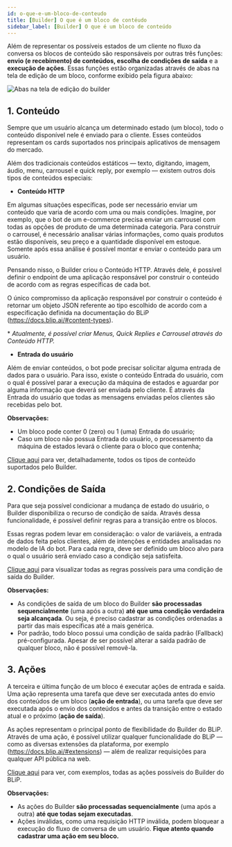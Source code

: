 ```yaml
---
id: o-que-e-um-bloco-de-conteudo
title: [Builder] O que é um bloco de contéudo
sidebar_label: [Builder] O que é um bloco de conteúdo
---
```

Além de representar os possíveis estados de um cliente no fluxo da conversa os blocos de conteúdo são responsáveis por outras três funções: **envio (e recebimento) de conteúdos, escolha de condições de saída** e a **execução de ações**. Essas funções estão organizadas através de abas na tela de edição de um bloco, conforme exibido pela figura abaixo:

![Abas na tela de edição do builder](/img/builder/buider-o-que-e-um-bloco-de-conteudo-1.png)

## 1. Conteúdo
Sempre que um usuário alcança um determinado estado (um bloco), todo o conteúdo disponível nele é enviado para o cliente. Esses conteúdos representam os cards suportados nos principais aplicativos de mensagem do mercado.

Além dos tradicionais conteúdos estáticos — texto, digitando, imagem, áudio, menu, carrousel e quick reply, por exemplo — existem outros dois tipos de conteúdos especiais:

* **Conteúdo HTTP**

Em algumas situações específicas, pode ser necessário enviar um conteúdo que varia de acordo com uma ou mais condições. Imagine, por exemplo, que o bot de um e-commerce precisa enviar um carrousel com todas as opções de produto de uma determinada categoria. Para construir o carrousel, é necessário analisar várias informações, como quais produtos estão disponíveis, seu preço e a quantidade disponível em estoque. Somente após essa análise é possível montar e enviar o conteúdo para um usuário.

Pensando nisso, o Builder criou o Conteúdo HTTP. Através dele, é possível definir o endpoint de uma aplicação responsável por construir o conteúdo de acordo com as regras específicas de cada bot.

O único compromisso da aplicação responsável por construir o conteúdo é retornar um objeto JSON referente ao tipo escolhido de acordo com a especificação definida na documentação do BLiP (<https://docs.blip.ai/#content-types>).

\* *Atualmente, é possível criar Menus, Quick Replies e Carrousel através do Conteúdo HTTP.*

* **Entrada do usuário**
  
Além de enviar conteúdos, o bot pode precisar solicitar alguma entrada de dados para o usuário. Para isso, existe o conteúdo Entrada do usuário, com o qual é possível parar a execução da máquina de estados e aguardar por alguma informação que deverá ser enviada pelo cliente. É através da Entrada do usuário que todas as mensagens enviadas pelos clientes são recebidas pelo bot.

**Observações:**

* Um bloco pode conter 0 (zero) ou 1 (uma) Entrada do usuário;
* Caso um bloco não possua Entrada do usuário, o processamento da máquina de estados levará o cliente para o bloco que contenha;

[Clique aqui](https://help.blip.ai/hc/pt-br/articles/360000933252--Builder-Vis%C3%A3o-geral-dos-tipos-de-conte%C3%BAdo) para ver, detalhadamente, todos os tipos de conteúdo suportados pelo Builder.

## 2. Condições de Saída
Para que seja possível condicionar a mudança de estado do usuário, o Builder disponibiliza o recurso de condição de saída. Através dessa funcionalidade, é possível definir regras para a transição entre os blocos.

Essas regras podem levar em consideração: o valor de variáveis, a entrada de dados feita pelos clientes, além de intenções e entidades analisadas no modelo de IA do bot. Para cada regra, deve ser definido um bloco alvo para o qual o usuário será enviado caso a condição seja satisfeita.

[Clique aqui](https://help.blip.ai/hc/pt-br/articles/360000945711--Builder-Vis%C3%A3o-geral-das-condi%C3%A7%C3%B5es-de-sa%C3%ADda) para visualizar todas as regras possíveis para uma condição de saída do Builder.

**Observações:**

* As condições de saída de um bloco do Builder **são processadas sequencialmente** (uma após a outra) **até que uma condição verdadeira seja alcançada**. Ou seja, é preciso cadastrar as condições ordenadas a partir das mais específicas até a mais genérica.
* Por padrão, todo bloco possui uma condição de saída padrão (Fallback) pré-configurada. Apesar de ser possível alterar a saída padrão de qualquer bloco, não é possível removê-la.

## 3. Ações
A terceira e última função de um bloco é executar ações de entrada e saída. Uma ação representa uma tarefa que deve ser executada antes do envio dos conteúdos de um bloco (**ação de entrada**), ou uma tarefa que deve ser executada após o envio dos conteúdos e antes da transição entre o estado atual e o próximo (**ação de saída**).

As ações representam o principal ponto de flexibilidade do Builder do BLiP. Através de uma ação, é possível utilizar qualquer funcionalidade do BLiP — como as diversas extensões da plataforma, por exemplo (<https://docs.blip.ai/#extensions>) — além de realizar requisições para qualquer API pública na web.

[Clique aqui](https://help.blip.ai/hc/pt-br/articles/360000933312--Builder-Vis%C3%A3o-geral-das-a%C3%A7%C3%B5es) para ver, com exemplos, todas as ações possíveis do Builder do BLiP.

**Observações:**

* As ações do Builder **são processadas sequencialmente** (uma após a outra) **até que todas sejam executadas**.
* Ações inválidas, como uma requisição HTTP inválida, podem bloquear a execução do fluxo de conversa de um usuário. **Fique atento quando cadastrar uma ação em seu bloco.**
